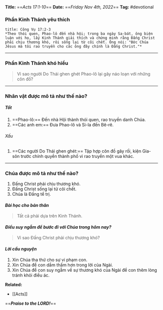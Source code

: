 **Title:** ==*Acts 17:1-10*==
**Date:** ==*Friday Nov 4th, 2022*==
**Tag:** #devotional

### **Phần Kinh Thánh yêu thích**
```ad-bible
title: Công Vụ 17:2-3
*Theo thói quen, Phao-lô đến nhà hội; trong ba ngày Sa-bát, ông biện luận với họ, lấy Kinh Thánh giải thích và chứng minh rằng Đấng Christ phải chịu thương khó, rôi sống lại từ cõi chết. Ông nói: "Đức Chúa Jêsus mà tôi rao truyền cho các ông đây chính là Đấng Christ."*
```
----
### **Phần Kinh Thánh khó hiểu**
> Vì sao người Do Thái ghen ghét Phao-lô lại gây náo loạn với những côn đồ?
----
### **Nhân vật được mô tả như thế nào?**
##### Tốt
1. ==Phao-lô:== Đến nhà Hội thành thói quen, rao truyền danh Chúa.
2. ==Các anh em:== Đưa Phao-lô và Si-la đến Bê-rê. 
###### Xấu
1. ==Các người Do Thái ghen ghét:== Tập hợp côn đồ gây rối, kiện Gia-sôn trước chính quyền thành phố vì rao truyền một vua khác.
----
### **Chúa được mô tả như thế nào?**
1. Đấng Christ phải chịu thương khó.
2. Đấng Christ sống lại từ cõi chết.
3. Chúa là Đấng tể trị.
#### *Bài học cho bản thân*
> Tất cả phải dựa trên Kinh Thánh.
#### *Điều suy ngẫm để bước đi với Chúa trong hôm nay?*
> Vì sao Đấng Christ phải chịu thương khó?
#### *Lời cầu nguyện*
1. Xin Chúa tha thứ cho sự vi phạm con.
2. Xin Chúa để con dầm thấm hơn trong lời của Ngài.
3. Xin Chúa để con suy ngẫm về sự thương khó của Ngài để con thêm lòng tránh khỏi điều ác.


**Related:**
- [[Acts]]

==***Praise to the LORD!***==

